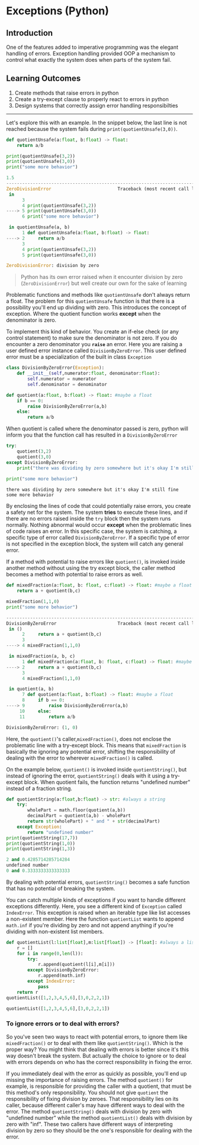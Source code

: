 # Exceptions (Python)

## Introduction

One of the features added to imperative programming was the elegant handling of errors. Exception handling provided OOP a mechanism to control what exactly the system does when parts of the system fail. 

## Learning Outcomes

1. Create methods that raise errors in python
2. Create a try-except clause to properly react to errors in python
3. Design systems that correctly assign error handling responsibilties

---

Let's explore this with an example. In the snippet below, the last line is not reached because the system fails during `print(quotientUnsafe(3,0))`.

```python
def quotientUnsafe(a:float, b:float) -> float:
    return a/b

print(quotientUnsafe(3,2))
print(quotientUnsafe(3,0))
print("some more behavior")
```

```python
1.5
---------------------------------------------------------------------------
ZeroDivisionError                         Traceback (most recent call last)
 in 
      3 
      4 print(quotientUnsafe(3,2))
----> 5 print(quotientUnsafe(3,0))
      6 print("some more behavior")

 in quotientUnsafe(a, b)
      1 def quotientUnsafe(a:float, b:float) -> float:
----> 2     return a/b
      3 
      4 print(quotientUnsafe(3,2))
      5 print(quotientUnsafe(3,0))

ZeroDivisionError: division by zero
```

> Python has its own error raised when it encounter division by zero (`ZeroDivisionError`) but well create our own for the sake of learning

Problematic functions and methods like `quotientUnsafe` don't always return a float. The problem for this `quotientUnsafe` function is that there is a possibility you'll end up dividing with zero. This introduces the concept of exception. Where the quotient function works **except** when the denominator is zero.

To implement this kind of behavior. You create an if-else check (or any control statement) to make sure the denominator is not zero. If you do encounter a zero denominator you **`raise`** an error. Here you are raising a user defined error instance called `DivisionByZeroError`. This user defined error must be a specialization of the built in class `Exception`

```python
class DivisionByZeroError(Exception):
    def __init__(self,numerator:float, denominator:float):
        self.numerator = numerator
        self.denominator = denominator

def quotient(a:float, b:float) -> float: #maybe a float
    if b == 0:
        raise DivisionByZeroError(a,b)
    else:
        return a/b
```

When quotient is called where the denominator passed is zero, python will inform you that the function call has resulted in a `DivisionByZeroError`

```python
try:
    quotient(3,2)
    quotient(3,0)
except DivisionByZeroError:
    print("there was dividing by zero somewhere but it's okay I'm still fine")
    
print("some more behavior")
```

```
there was dividing by zero somewhere but it's okay I'm still fine
some more behavior
```

By enclosing the lines of code that could potentially raise errors, you create a safety net for the system. The system **tries** to execute these lines, and if there are no errors raised inside the `try` block then the system runs normally. Nothing abnormal would occur **except** when the problematic lines of code raises an error. In this specific case, the system is catching, a specific type of error called `DivisionByZeroError`. If a specific type of error is not specified in the exception block, the system will catch any general error.

If a method with potential to raise errors like `quotient()`, is invoked inside another method without using the try except block, the caller method becomes a method with potential to raise errors as well. 

```python
def mixedFraction(a:float, b: float, c:float) -> float: #maybe a float
    return a + quotient(b,c)

mixedFraction(1,1,0)
print("some more behavior")
```

```python
---------------------------------------------------------------------------
DivisionByZeroError                       Traceback (most recent call last)
 in ()
      2     return a + quotient(b,c)
      3 
----> 4 mixedFraction(1,1,0)

 in mixedFraction(a, b, c)
      1 def mixedFraction(a:float, b: float, c:float) -> float: #maybe a float
----> 2     return a + quotient(b,c)
      3 
      4 mixedFraction(1,1,0)

 in quotient(a, b)
      7 def quotient(a:float, b:float) -> float: #maybe a float
      8     if b == 0:
----> 9         raise DivisionByZeroError(a,b)
     10     else:
     11         return a/b

DivisionByZeroError: (1, 0)
```

Here, the `quotient()`'s caller,`mixedFraction()`, does not enclose the problematic line with a try-except block. This means that `mixedFraction` is basically the ignoring any potential error, shifting the responsibility of dealing with the error to wherever `mixedFraction()` is called.

On the example below, `quotient()` is invoked inside `quotientString()`, but instead of ignoring the error, `quotientString()` deals with it using a try-except block. When quotient fails, the function returns "undefined number" instead of a fraction string.

```python
def quotientString(a:float,b:float) -> str: #always a string
    try:
        wholePart = math.floor(quotient(a,b))
        decimalPart = quotient(a,b) - wholePart
        return str(wholePart) + " and " + str(decimalPart)
    except Exception:
        return "undefined number"
print(quotientString(17,7))
print(quotientString(1,0))
print(quotientString(1,3))
```

```python
2 and 0.4285714285714284
undefined number
0 and 0.3333333333333333
```

By dealing with potential errors, `quotientString()` becomes a safe function that has no potential of breaking the system.

You can catch multiple kinds of exceptions if you want to handle different exceptions differently. Here, you see a different kind of `Exception` called `IndexError`. This exception is raised when an iterable type like list accesses a non-existent member. Here the function `quotientList` wants to append `math.inf` if you're dividing by zero and not append anything if you're dividing with non-existent list members.

```python
def quotientList(l:list[float],m:list[float]) -> [float]: #always a list of float
    r = []
    for i in range(0,len(l)):
        try:
            r.append(quotient(l[i],m[i]))
        except DivisionByZeroError:
            r.append(math.inf)
        except IndexError:
            pass
    return r
quotientList([1,2,3,4,5,6],[3,0,2,2,1])
```

```python
quotientList([1,2,3,4,5,6],[3,0,2,2,1])
```

### To ignore errors or to deal with errors?

So you've seen two ways to react with potential errors, to ignore them like `mixedFraction()` or to deal with them like `quotientString()`. Which is the proper way? You might think that dealing with errors is better since it's this way doesn't break the system. But actually the choice to ignore or to deal with errors depends on who has the correct responsibility in fixing the error. 

If you immediately deal with the error as quickly as possible, you'll end up missing the importance of raising errors. The method `quotient()` for example, is responsible for providing the caller with a quotient, that must be this method's only responsibility. You should not give `quotient` the responsibility of fixing division by zeroes. That responsibility lies on its caller, because different caller's may have different ways to deal with the error. The method `quotientString()` deals with division by zero with "undefined number" while the method `quotientList()` deals with division by zero with "inf". These two callers have different ways of interpreting division by zero so they should be the one's responsible for dealing with the error.



